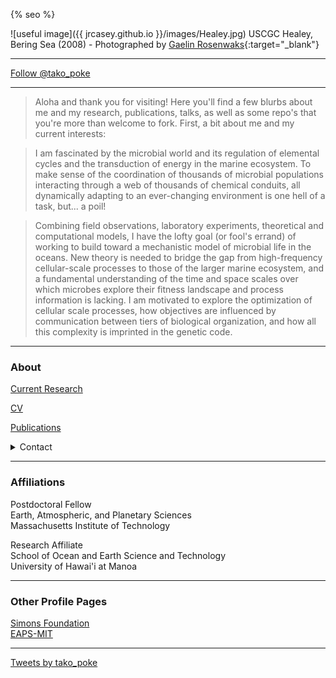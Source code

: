 {% seo %}

![useful image]({{ jrcasey.github.io }}/images/Healey.jpg)
USCGC Healey, Bering Sea (2008) - Photographed by [Gaelin Rosenwaks](http://globaloceanexploration.com){:target="_blank"}
 - - -
<a href="https://twitter.com/tako_poke?ref_src=twsrc%5Etfw" class="twitter-follow-button" data-show-count="false">Follow @tako_poke</a><script async src="https://platform.twitter.com/widgets.js" charset="utf-8"></script>

 - - -

> Aloha and thank you for visiting! Here you'll find 
a few blurbs about me and my research, publications, talks,
as well as some repo's that you're more than welcome to fork. 
First, a bit about me and my current interests:

> I am fascinated by the microbial world and its regulation of elemental 
cycles and the transduction of energy in the marine 
ecosystem. To make sense of the coordination of 
thousands of microbial populations interacting 
through a web of thousands of chemical conduits, all 
dynamically adapting to an ever-changing environment
is one hell of a task, but... a poil! 

> Combining field observations, laboratory 
experiments, theoretical and computational models, I 
have the lofty goal (or fool's errand) of working to build toward a 
mechanistic model of microbial life in the 
oceans. New theory is needed to bridge the gap from 
high-frequency cellular-scale 
processes to those of the larger marine ecosystem, 
and a fundamental understanding of the time and space 
scales over which microbes explore their fitness 
landscape and process information is 
lacking. I am motivated to explore the 
optimization of cellular scale processes, how objectives
are influenced by communication between 
tiers of biological organization, and how 
all this complexity is imprinted in the
genetic code.  

 - - -

### About
 
[Current Research](./Current_Research.md)

[CV](./docs/CV_20190604.pdf)

[Publications](./Publications.md)

<details><summary>Contact</summary>

jrcasey at hawaii.edu  
<br>
jrcasey at mit.edu  

</details>

 - - -

### Affiliations
Postdoctoral Fellow  
Earth, Atmospheric, and Planetary Sciences  
Massachusetts Institute of Technology  

Research Affiliate  
School of Ocean and Earth Science and Technology  
University of Hawai'i at Manoa  


 - - -
 
### Other Profile Pages  
[Simons Foundation](https://www.simonsfoundation.org/team/john-casey/)  
[EAPS-MIT](http://paocweb.mit.edu/people/jrcasey)  

 - - -
 
 <a class="twitter-timeline" href="https://twitter.com/tako_poke?ref_src=twsrc%5Etfw">Tweets by tako_poke</a> <script async src="https://platform.twitter.com/widgets.js" charset="utf-8"></script>